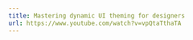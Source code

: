 ```yaml
---
title: Mastering dynamic UI theming for designers
url: https://www.youtube.com/watch?v=vpQtaTthaTA
---
```

